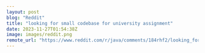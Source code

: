 ```yaml
---
layout: post
blog: "Reddit"
title: "looking for small codebase for university assignment"
date: 2023-11-27T01:54:38Z
image: images/reddit.png
remote_url: "https://www.reddit.com/r/java/comments/184rhf2/looking_for_small_codebase_for_university/"
---
```


